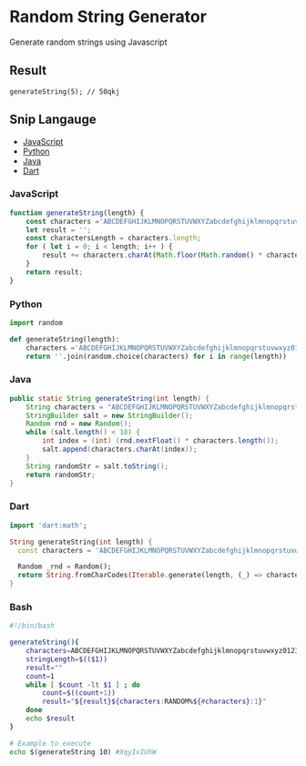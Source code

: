 # Random String Generator
Generate random strings using Javascript

## Result
```
generateString(5); // 50qkj
```

## Snip Langauge
* [JavaScript](#javascript)
* [Python](#python)
* [Java](#java)
* [Dart](#dart)


### JavaScript
```js
function generateString(length) {
    const characters ='ABCDEFGHIJKLMNOPQRSTUVWXYZabcdefghijklmnopqrstuvwxyz0123456789';
    let result = '';
    const charactersLength = characters.length;
    for ( let i = 0; i < length; i++ ) {
        result += characters.charAt(Math.floor(Math.random() * charactersLength));
    }
    return result;
}
```

### Python
```python
import random

def generateString(length):
    characters ='ABCDEFGHIJKLMNOPQRSTUVWXYZabcdefghijklmnopqrstuvwxyz0123456789'
    return ''.join(random.choice(characters) for i in range(length))
```

### Java
```java
public static String generateString(int length) {
    String characters = "ABCDEFGHIJKLMNOPQRSTUVWXYZabcdefghijklmnopqrstuvwxyz0123456789";
    StringBuilder salt = new StringBuilder();
    Random rnd = new Random();
    while (salt.length() < 18) {
        int index = (int) (rnd.nextFloat() * characters.length());
        salt.append(characters.charAt(index));
    }
    String randomStr = salt.toString();
    return randomStr;
}
```

### Dart
```dart
import 'dart:math';

String generateString(int length) {
  const characters = 'ABCDEFGHIJKLMNOPQRSTUVWXYZabcdefghijklmnopqrstuvwxyz0123456789';

  Random _rnd = Random();
  return String.fromCharCodes(Iterable.generate(length, (_) => characters.codeUnitAt(_rnd.nextInt(characters.length))));
}
```

### Bash
```bash
#!/bin/bash

generateString(){
    characters=ABCDEFGHIJKLMNOPQRSTUVWXYZabcdefghijklmnopqrstuvwxyz0123456789
    stringLength=$(($1))
    result=""
    count=1
    while [ $count -lt $1 ] ; do
        count=$((count+1))
        result="${result}${characters:RANDOM%${#characters}:1}"
    done
    echo $result
}

# Example to execute
echo $(generateString 10) #XqyIxIUhW
```